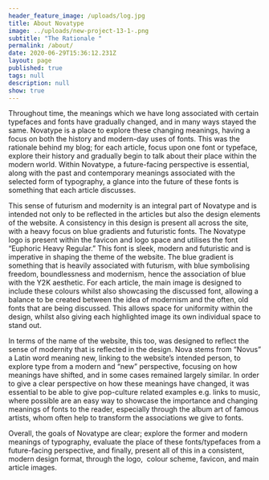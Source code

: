 ```yaml
---
header_feature_image: /uploads/log.jpg
title: About Novatype
image: ../uploads/new-project-13-1-.png
subtitle: "The Rationale "
permalink: /about/
date: 2020-06-29T15:36:12.231Z
layout: page
published: true
tags: null
description: null
show: true
---
```

<!--StartFragment-->

Throughout time, the meanings which we have long associated with certain typefaces and fonts have gradually changed, and in many ways stayed the same. Novatype is a place to explore these changing meanings, having a focus on both the history and modern-day uses of fonts. This was the rationale behind my blog; for each article, focus upon one font or typeface, explore their history and gradually begin to talk about their place within the modern world. Within Novatype, a future-facing perspective is essential, along with the past and contemporary meanings associated with the selected form of typography, a glance into the future of these fonts is something that each article discusses. 

This sense of futurism and modernity is an integral part of Novatype and is intended not only to be reflected in the articles but also the design elements of the website. A consistency in this design is present all across the site, with a heavy focus on blue gradients and futuristic fonts. The Novatype logo is present within the favicon and logo space and utilises the font “Euphoric Heavy Regular.” This font is sleek, modern and futuristic and is imperative in shaping the theme of the website. The blue gradient is something that is heavily associated with futurism, with blue symbolising freedom, boundlessness and modernism, hence the association of blue with the Y2K aesthetic. For each article, the main image is designed to include these colours whilst also showcasing the discussed font, allowing a balance to be created between the idea of modernism and the often, old fonts that are being discussed. This allows space for uniformity within the design, whilst also giving each highlighted image its own individual space to stand out. 

In terms of the name of the website, this too, was designed to reflect the sense of modernity that is reflected in the design. Nova stems from “Novus” a Latin word meaning new, linking to the website’s intended person, to explore type from a modern and “new” perspective, focusing on how meanings have shifted, and in some cases remained largely similar. In order to give a clear perspective on how these meanings have changed, it was essential to be able to give pop-culture related examples e.g. links to music, where possible are an easy way to showcase the importance and changing meanings of fonts to the reader, especially through the album art of famous artists, whom often help to transform the associations we give to fonts. 

Overall, the goals of Novatype are clear; explore the former and modern meanings of typography, evaluate the place of these fonts/typefaces from a future-facing perspective, and finally, present all of this in a consistent, modern design format, through the logo,  colour scheme, favicon, and main article images.



<!--EndFragment-->